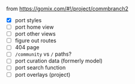 from https://gomix.com/#!/project/commbranch2

- [x] port styles
- [ ] port home view
- [ ] port other views
- [ ] figure out routes
- [ ] 404 page
- [ ] `/community` vs `/` paths?
- [ ] port curation data (formerly model)
- [ ] port search function
- [ ] port overlays (project)
